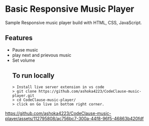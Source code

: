 # Basic Responsive Music Player
Sample Responsive music player build with HTML, CSS, JavaScript.
## Features
- Pause music
- play next and prievous music
- Set volume
  ## To run locally
   ```
   > Install live server extension in vs code
   > git clone https://github.com/ashoka4223/CodeClause-music-player.git
   > cd CodeClause-music-player/
   > click on Go live in bottom right corner.
   ```

   

https://github.com/ashoka4223/CodeClause-music-player/assets/112795808/ac756bc7-300a-44f8-96f5-46863b420fdf

